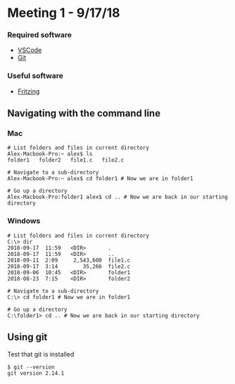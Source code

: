 # Meeting 1 - 9/17/18
### Required software
* [VSCode](https://code.visualstudio.com/)
* [Git](https://git-scm.com/)
### Useful software
* [Fritzing](http://fritzing.org/home/)
## Navigating with the command line
### Mac
```shell
# List folders and files in current directory
Alex-Macbook-Pro:~ alex$ ls
folder1   folder2   file1.c   file2.c

# Navigate to a sub-directory
Alex-Macbook-Pro:~ alex$ cd folder1 # Now we are in folder1

# Go up a directory
Alex-Macbook-Pro:folder1 alex$ cd .. # Now we are back in our starting directory
```
### Windows
```
# List folders and files in current directory
C:\> dir
2018-09-17  11:59   <DIR>       .
2018-09-17  11:59   <DIR>       ..
2018-09-11  2:09     2,543,600  file1.c
2018-09-17  3:14        35,266  file2.c
2018-09-06  10:45   <DIR>       folder1
2018-08-23  7:15    <DIR>       folder2

# Navigate to a sub-directory
C:\> cd folder1 # Now we are in folder1

# Go up a directory
C:\folder1> cd .. # Now we are back in our starting directory
```
## Using git
Test that git is installed
```shell
$ git --version
git version 2.14.1
```
